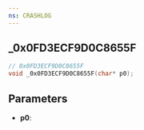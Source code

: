 ```yaml
---
ns: CRASHLOG
---
```

## _0x0FD3ECF9D0C8655F

```c
// 0x0FD3ECF9D0C8655F
void _0x0FD3ECF9D0C8655F(char* p0);
```

## Parameters
* **p0**:
